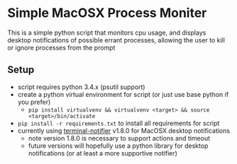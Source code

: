 # Simple MacOSX Process Moniter

This is a simple python script that monitors cpu usage, and displays desktop notifications of possible errant processes, allowing the user to kill or ignore processes from the prompt

## Setup 

- script requires python 3.4.x (psutil support)
- create a python virtual environment for script (or just use base python if you prefer)
  - `pip install virtualvenv && virtualvenv <target> && source <target>/bin/activate`
- `pip install -r requirements.txt` to install all requirements for script
- currently using [terminal-notifier](https://github.com/julienXX/terminal-notifier) v1.8.0 for MacOSX desktop notifications
  - note version 1.8.0 is necessary to support actions and timeout
  - future versions will hopefully use a python library for desktop notifications (or at least a more supportive notifier)
  
